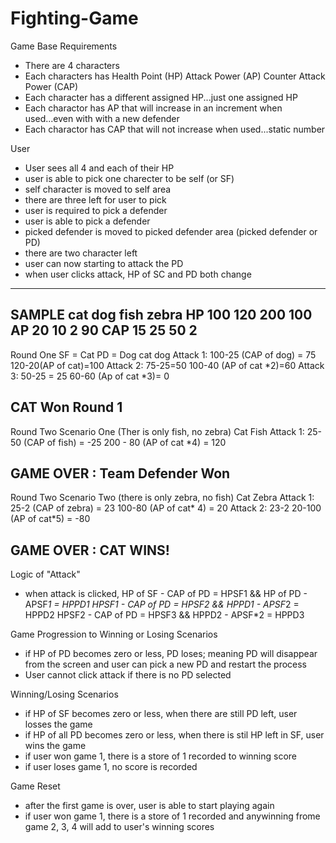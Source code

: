 # Fighting-Game

Game Base Requirements
- There are 4 characters
- Each characters has 
    Health Point (HP)
    Attack Power (AP)
    Counter Attack Power (CAP)
- Each character has a different assigned HP...just one assigned HP
- Each charactor has AP that will increase in an increment when used...even with with a new defender
- Each charactor has CAP that will not increase when used...static number


User 
- User sees all 4 and each of their HP
- user is able to pick one charecter to be self (or SF)
- self character is moved to self area
- there are three left for user to pick
- user is required to pick a defender 
- user is able to pick a defender
- picked defender is moved to picked defender area (picked defender or PD)
- there are two character left
- user can now starting to attack the PD
- when user clicks attack, HP of SC and PD both change 

---------------------------------------------------------------
SAMPLE
            cat                 dog             fish        zebra
HP          100                 120             200         100
AP          20                   10              2          90
CAP         15                   25              50         2
-------------
Round One
SF = Cat
PD = Dog
            cat                            dog
Attack 1:   100-25 (CAP of dog) = 75       120-20(AP of cat)=100
Attack 2:   75-25=50                       100-40 (AP of cat *2)=60
Attack 3:   50-25 = 25                     60-60 (Ap of cat *3)= 0

CAT Won Round 1
------------------
Round Two Scenario One (Ther is only fish, no zebra)
            Cat                             Fish
Attack 1:   25-50 (CAP of fish) = -25       200 - 80 (AP of cat *4) = 120

GAME OVER : Team Defender Won
-------------------------
Round Two Scenario Two (there is only zebra, no fish)
            Cat                             Zebra
Attack 1:   25-2 (CAP of zebra) = 23        100-80 (AP of cat* 4) = 20
Attack 2:   23-2                            20-100 (AP of cat*5) = -80

GAME OVER : CAT WINS!
----------------------------------------------------------------


Logic of "Attack"
- when attack is clicked, 
    HP of SF - CAP of PD  = HPSF1       &&       HP of PD - APSF*1 = HPPD1
    HPSF1 - CAP of PD  = HPSF2          &&       HPPD1 - APSF*2    = HPPD2
    HPSF2 - CAP of PD  = HPSF3          &&       HPPD2 - APSF*2    = HPPD3



Game Progression to Winning or Losing Scenarios
- if HP of PD becomes zero or less, PD loses; meaning PD will disappear from the screen and user can pick a new PD and restart the process 
- User cannot click attack if there is no PD selected


Winning/Losing Scenarios
- if HP of SF becomes zero or less, when there are still PD left, user losses the game
- if HP of all PD becomes zero or less, when there is stil HP left in SF, user wins the game
- if user won game 1, there is a store of 1 recorded to winning score
- if user loses game 1, no score is recorded

Game Reset
- after the first game is over, user is able to start playing again
- if user won game 1, there is a store of 1 recorded and anywinning frome game 2, 3, 4 will add to user's winning scores
